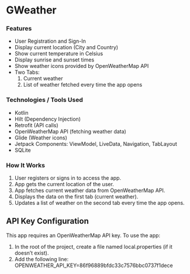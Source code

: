 # GWeather

### Features

- User Registration and Sign-In
- Display current location (City and Country)
- Show current temperature in Celsius
- Display sunrise and sunset times
- Show weather icons provided by OpenWeatherMap API
- Two Tabs:
    1. Current weather
    2. List of weather fetched every time the app opens

### Technologies / Tools Used

- Kotlin
- Hilt (Dependency Injection)
- Retrofit (API calls)
- OpenWeatherMap API (fetching weather data)
- Glide (Weather icons)
- Jetpack Components: ViewModel, LiveData, Navigation, TabLayout
- SQLite 

### How It Works

1. User registers or signs in to access the app.
2. App gets the current location of the user.
3. App fetches current weather data from OpenWeatherMap API.
4. Displays the data on the first tab (current weather).
5. Updates a list of weather on the second tab every time the app opens.

## API Key Configuration

This app requires an OpenWeatherMap API key. To use the app:

1. In the root of the project, create a file named local.properties (if it doesn’t exist).
2. Add the following line: OPENWEATHER_API_KEY=86f96889bfdc33c7576bbc0737f1dece
